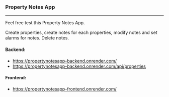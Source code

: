### Property Notes App
<hr>
Feel free test this Property Notes App. 

Create properties, create notes for each properties, modify notes and set alarms for notes. Delete notes.

#### Backend: <br>
* https://propertynotesapp-backend.onrender.com/
* https://propertynotesapp-backend.onrender.com/api/properties


#### Frontend:
* https://propertynotesapp-frontend.onrender.com/